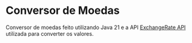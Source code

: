 # Conversor de Moedas

Conversor de moedas feito utilizando Java 21 e a API [ExchangeRate API](https://www.exchangerate-api.com/) utilizada para converter os valores.
